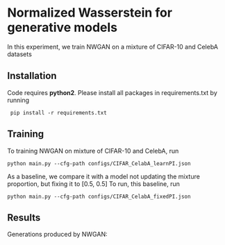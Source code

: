 # Normalized Wasserstein for generative models
In this experiment, we train NWGAN on a mixture of CIFAR-10 and CelebA datasets

## Installation
Code requires **python2**. Please install all packages in requirements.txt by running
 
` pip install -r requirements.txt`

## Training
To training NWGAN on mixture of CIFAR-10 and CelebA, run

`
    python main.py --cfg-path configs/CIFAR_CelabA_learnPI.json
`

As a baseline, we compare it with a model not updating the mixture proportion, but fixing it to [0.5, 0.5]
To run, this baseline, run

`
    python main.py --cfg-path configs/CIFAR_CelabA_fixedPI.json
`

## Results
Generations produced by NWGAN:
